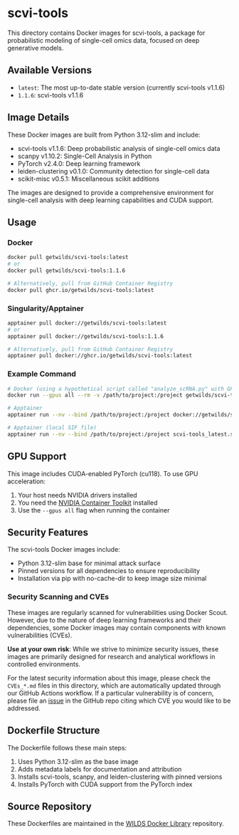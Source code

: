 # scvi-tools

This directory contains Docker images for scvi-tools, a package for probabilistic modeling of single-cell omics data, focused on deep generative models.

## Available Versions

- `latest`: The most up-to-date stable version (currently scvi-tools v1.1.6)
- `1.1.6`: scvi-tools v1.1.6

## Image Details

These Docker images are built from Python 3.12-slim and include:

- scvi-tools v1.1.6: Deep probabilistic analysis of single-cell omics data
- scanpy v1.10.2: Single-Cell Analysis in Python
- PyTorch v2.4.0: Deep learning framework
- leiden-clustering v0.1.0: Community detection for single-cell data
- scikit-misc v0.5.1: Miscellaneous scikit additions

The images are designed to provide a comprehensive environment for single-cell analysis with deep learning capabilities and CUDA support.

## Usage

### Docker

```bash
docker pull getwilds/scvi-tools:latest
# or
docker pull getwilds/scvi-tools:1.1.6

# Alternatively, pull from GitHub Container Registry
docker pull ghcr.io/getwilds/scvi-tools:latest
```

### Singularity/Apptainer

```bash
apptainer pull docker://getwilds/scvi-tools:latest
# or
apptainer pull docker://getwilds/scvi-tools:1.1.6

# Alternatively, pull from GitHub Container Registry
apptainer pull docker://ghcr.io/getwilds/scvi-tools:latest
```

### Example Command

```bash
# Docker (using a hypothetical script called "analyze_scRNA.py" with GPU support)
docker run --gpus all --rm -v /path/to/project:/project getwilds/scvi-tools:latest python /project/analyze_scRNA.py

# Apptainer
apptainer run --nv --bind /path/to/project:/project docker://getwilds/scvi-tools:latest python /project/analyze_scRNA.py

# Apptainer (local SIF file)
apptainer run --nv --bind /path/to/project:/project scvi-tools_latest.sif python /project/analyze_scRNA.py
```

## GPU Support

This image includes CUDA-enabled PyTorch (cu118). To use GPU acceleration:

1. Your host needs NVIDIA drivers installed
2. You need the [NVIDIA Container Toolkit](https://github.com/NVIDIA/nvidia-docker) installed
3. Use the `--gpus all` flag when running the container

## Security Features

The scvi-tools Docker images include:

- Python 3.12-slim base for minimal attack surface
- Pinned versions for all dependencies to ensure reproducibility
- Installation via pip with no-cache-dir to keep image size minimal

### Security Scanning and CVEs

These images are regularly scanned for vulnerabilities using Docker Scout. However, due to the nature of deep learning frameworks and their dependencies, some Docker images may contain components with known vulnerabilities (CVEs).

**Use at your own risk**: While we strive to minimize security issues, these images are primarily designed for research and analytical workflows in controlled environments.

For the latest security information about this image, please check the `CVEs_*.md` files in this directory, which are automatically updated through our GitHub Actions workflow. If a particular vulnerability is of concern, please file an [issue](https://github.com/getwilds/wilds-docker-library/issues) in the GitHub repo citing which CVE you would like to be addressed.

## Dockerfile Structure

The Dockerfile follows these main steps:

1. Uses Python 3.12-slim as the base image
2. Adds metadata labels for documentation and attribution
3. Installs scvi-tools, scanpy, and leiden-clustering with pinned versions
4. Installs PyTorch with CUDA support from the PyTorch index

## Source Repository

These Dockerfiles are maintained in the [WILDS Docker Library](https://github.com/getwilds/wilds-docker-library) repository.
